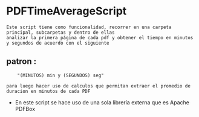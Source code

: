 

# PDFTimeAverageScript
    Este script tiene como funcionalidad, recorrer en una carpeta principal, subcarpetas y dentro de ellas
    analizar la primera página de cada pdf y obtener el tiempo en minutos y segundos de acuerdo con el siguiente 
## patron :

        "(MINUTOS) min y (SEGUNDOS) seg" 

    para luego hacer uso de calculos que permitan extraer el promedio de duracion en minutos de cada PDF


* En este script se hace uso de una sola librería externa que es Apache PDFBox
